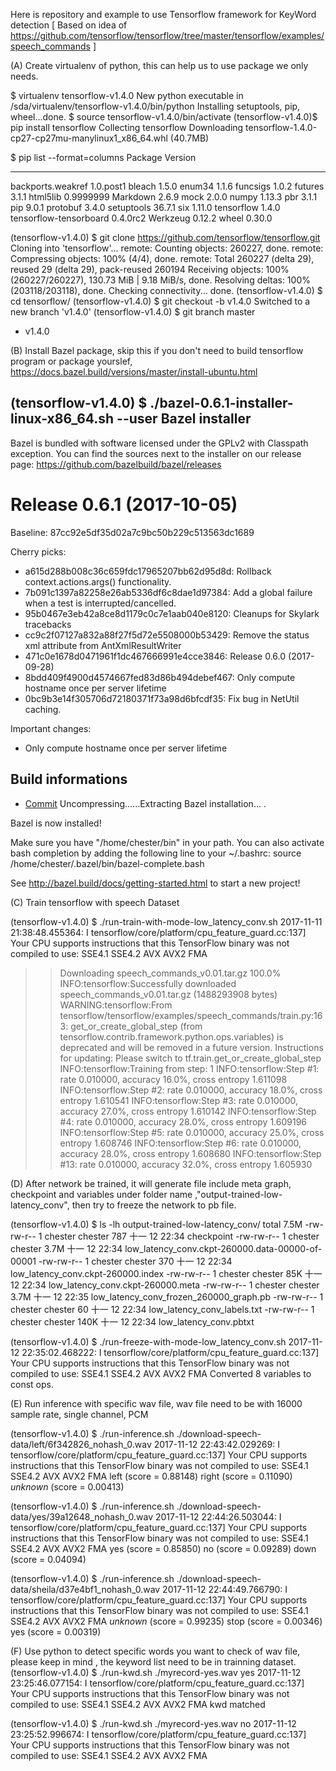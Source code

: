 Here is repository and example to use Tensorflow framework for KeyWord detection
[ Based on idea of https://github.com/tensorflow/tensorflow/tree/master/tensorflow/examples/speech_commands ]

(A) Create virtualenv of python, this can help us to use package we only needs.

$ virtualenv tensorflow-v1.4.0
New python executable in /sda/virtualenv/tensorflow-v1.4.0/bin/python
Installing setuptools, pip, wheel...done.
$ source tensorflow-v1.4.0/bin/activate
(tensorflow-v1.4.0)$ pip install tensorflow
Collecting tensorflow
  Downloading tensorflow-1.4.0-cp27-cp27mu-manylinux1_x86_64.whl (40.7MB)
  
$ pip list --format=columns
Package                Version
---------------------- ---------
backports.weakref      1.0.post1
bleach                 1.5.0
enum34                 1.1.6
funcsigs               1.0.2
futures                3.1.1
html5lib               0.9999999
Markdown               2.6.9
mock                   2.0.0
numpy                  1.13.3
pbr                    3.1.1
pip                    9.0.1
protobuf               3.4.0
setuptools             36.7.1
six                    1.11.0
tensorflow             1.4.0
tensorflow-tensorboard 0.4.0rc2
Werkzeug               0.12.2
wheel                  0.30.0


(tensorflow-v1.4.0) $ git clone https://github.com/tensorflow/tensorflow.git
Cloning into 'tensorflow'...
remote: Counting objects: 260227, done.
remote: Compressing objects: 100% (4/4), done.
remote: Total 260227 (delta 29), reused 29 (delta 29), pack-reused 260194
Receiving objects: 100% (260227/260227), 130.73 MiB | 9.18 MiB/s, done.
Resolving deltas: 100% (203118/203118), done.
Checking connectivity... done.
(tensorflow-v1.4.0) $ cd tensorflow/
(tensorflow-v1.4.0) $ git checkout -b v1.4.0
Switched to a new branch 'v1.4.0'
(tensorflow-v1.4.0) $ git branch
  master
* v1.4.0


(B) Install Bazel package, skip this if you don't need to build tensorflow program or package yourslef,
https://docs.bazel.build/versions/master/install-ubuntu.html


(tensorflow-v1.4.0) $ ./bazel-0.6.1-installer-linux-x86_64.sh --user
Bazel installer
---------------

Bazel is bundled with software licensed under the GPLv2 with Classpath exception.
You can find the sources next to the installer on our release page:
   https://github.com/bazelbuild/bazel/releases

# Release 0.6.1 (2017-10-05)

Baseline: 87cc92e5df35d02a7c9bc50b229c513563dc1689

Cherry picks:
   + a615d288b008c36c659fdc17965207bb62d95d8d:
     Rollback context.actions.args() functionality.
   + 7b091c1397a82258e26ab5336df6c8dae1d97384:
     Add a global failure when a test is interrupted/cancelled.
   + 95b0467e3eb42a8ce8d1179c0c7e1aab040e8120:
     Cleanups for Skylark tracebacks
   + cc9c2f07127a832a88f27f5d72e5508000b53429:
     Remove the status xml attribute from AntXmlResultWriter
   + 471c0e1678d0471961f1dc467666991e4cce3846:
     Release 0.6.0 (2017-09-28)
   + 8bdd409f4900d4574667fed83d86b494debef467:
     Only compute hostname once per server lifetime
   + 0bc9b3e14f305706d72180371f73a98d6bfcdf35:
     Fix bug in NetUtil caching.

Important changes:
 - Only compute hostname once per server lifetime

## Build informations
   - [Commit](https://github.com/bazelbuild/bazel/commit/b9f88e5)
Uncompressing......Extracting Bazel installation...
.

Bazel is now installed!

Make sure you have "/home/chester/bin" in your path. You can also activate bash
completion by adding the following line to your ~/.bashrc:
  source /home/chester/.bazel/bin/bazel-complete.bash

See http://bazel.build/docs/getting-started.html to start a new project!


(C) Train tensorflow with speech Dataset

(tensorflow-v1.4.0) $ ./run-train-with-mode-low_latency_conv.sh
2017-11-11 21:38:48.455364: I tensorflow/core/platform/cpu_feature_guard.cc:137] Your CPU supports instructions that this TensorFlow binary was not compiled to use: SSE4.1 SSE4.2 AVX AVX2 FMA
>> Downloading speech_commands_v0.01.tar.gz 100.0%
INFO:tensorflow:Successfully downloaded speech_commands_v0.01.tar.gz (1488293908 bytes)
WARNING:tensorflow:From tensorflow/tensorflow/examples/speech_commands/train.py:163: get_or_create_global_step (from tensorflow.contrib.framework.python.ops.variables) is deprecated and will be removed in a future version.
Instructions for updating:
Please switch to tf.train.get_or_create_global_step
INFO:tensorflow:Training from step: 1
INFO:tensorflow:Step #1: rate 0.010000, accuracy 16.0%, cross entropy 1.611098
INFO:tensorflow:Step #2: rate 0.010000, accuracy 18.0%, cross entropy 1.610541
INFO:tensorflow:Step #3: rate 0.010000, accuracy 27.0%, cross entropy 1.610142
INFO:tensorflow:Step #4: rate 0.010000, accuracy 28.0%, cross entropy 1.609196
INFO:tensorflow:Step #5: rate 0.010000, accuracy 25.0%, cross entropy 1.608746
INFO:tensorflow:Step #6: rate 0.010000, accuracy 28.0%, cross entropy 1.608680
INFO:tensorflow:Step #13: rate 0.010000, accuracy 32.0%, cross entropy 1.605930



(D) After network be trained, it will generate file include meta graph, checkpoint and variables under folder name ,"output-trained-low-latency_conv", then try to freeze the network to pb file.

(tensorflow-v1.4.0) $ ls -lh output-trained-low-latency_conv/
total 7.5M
-rw-rw-r-- 1 chester chester  787 十一 12 22:34 checkpoint
-rw-rw-r-- 1 chester chester 3.7M 十一 12 22:34 low_latency_conv.ckpt-260000.data-00000-of-00001
-rw-rw-r-- 1 chester chester  370 十一 12 22:34 low_latency_conv.ckpt-260000.index
-rw-rw-r-- 1 chester chester  85K 十一 12 22:34 low_latency_conv.ckpt-260000.meta
-rw-rw-r-- 1 chester chester 3.7M 十一 12 22:35 low_latency_conv_frozen_260000_graph.pb
-rw-rw-r-- 1 chester chester   60 十一 12 22:34 low_latency_conv_labels.txt
-rw-rw-r-- 1 chester chester 140K 十一 12 22:34 low_latency_conv.pbtxt

 (tensorflow-v1.4.0) $ ./run-freeze-with-mode-low_latency_conv.sh
2017-11-12 22:35:02.468222: I tensorflow/core/platform/cpu_feature_guard.cc:137] Your CPU supports instructions that this TensorFlow binary was not compiled to use: SSE4.1 SSE4.2 AVX AVX2 FMA
Converted 8 variables to const ops.



(E) Run inference with specific wav file, wav file need to be with 16000 sample rate, single channel, PCM

(tensorflow-v1.4.0) $ ./run-inference.sh ./download-speech-data/left/6f342826_nohash_0.wav
2017-11-12 22:43:42.029269: I tensorflow/core/platform/cpu_feature_guard.cc:137] Your CPU supports instructions that this TensorFlow binary was not compiled to use: SSE4.1 SSE4.2 AVX AVX2 FMA
left (score = 0.88148)
right (score = 0.11090)
_unknown_ (score = 0.00413)


(tensorflow-v1.4.0) $ ./run-inference.sh ./download-speech-data/yes/39a12648_nohash_0.wav
2017-11-12 22:44:26.503044: I tensorflow/core/platform/cpu_feature_guard.cc:137] Your CPU supports instructions that this TensorFlow binary was not compiled to use: SSE4.1 SSE4.2 AVX AVX2 FMA
yes (score = 0.85850)
no (score = 0.09289)
down (score = 0.04094)


(tensorflow-v1.4.0) $ ./run-inference.sh ./download-speech-data/sheila/d37e4bf1_nohash_0.wav
2017-11-12 22:44:49.766790: I tensorflow/core/platform/cpu_feature_guard.cc:137] Your CPU supports instructions that this TensorFlow binary was not compiled to use: SSE4.1 SSE4.2 AVX AVX2 FMA
_unknown_ (score = 0.99235)
stop (score = 0.00346)
yes (score = 0.00319)


(F) Use python to detect specific words you want to check of wav file, please keep in mind , the keyword list need to be in trainning dataset. 
(tensorflow-v1.4.0) $ ./run-kwd.sh ./myrecord-yes.wav yes
2017-11-12 23:25:46.077154: I tensorflow/core/platform/cpu_feature_guard.cc:137] Your CPU supports instructions that this TensorFlow binary was not compiled to use: SSE4.1 SSE4.2 AVX AVX2 FMA
 kwd matched

(tensorflow-v1.4.0) $ ./run-kwd.sh ./myrecord-yes.wav no
2017-11-12 23:25:52.996674: I tensorflow/core/platform/cpu_feature_guard.cc:137] Your CPU supports instructions that this TensorFlow binary was not compiled to use: SSE4.1 SSE4.2 AVX AVX2 FMA

